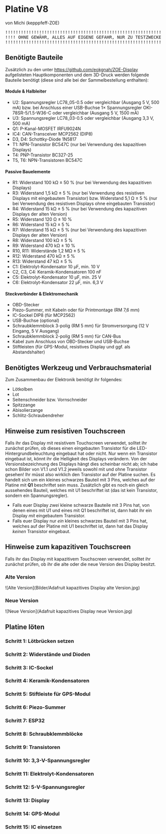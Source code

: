# Platine V8

von Michi (kepppfeff-ZOE)

<pre>
!!!!!!!!!!!!!!!!!!!!!!!!!!!!!!!!!!!!!!!!!!!!!!!!!!!!!!!!!!!!!!!!!!
!!!! OHNE GEWÄHR, ALLES AUF EIGENE GEFAHR, NUR ZU TESTZWECKEN !!!!
!!!!!!!!!!!!!!!!!!!!!!!!!!!!!!!!!!!!!!!!!!!!!!!!!!!!!!!!!!!!!!!!!!
</pre>

## Benötigte Bauteile

Zusätzlich zu den unter https://github.com/eokgnah/ZOE-Display aufgelisteten Hauptkomponenten und dem 3D-Druck werden folgende Bauteile benötigt (diese sind alle bei der Sammelbestellung enthalten):

#### Module & Halbleiter
- U2: Spannungsregler LC78_05-0.5 oder vergleichbar (Ausgang 5 V, 500 mA) bzw. bei Anschluss einer USB-Buchse 1× Spannungsregler OKI-78SR-5/1.5-W36-C oder vergleichbar (Ausgang 5 V, 1500 mA)
- U3: Spannungsregler LC78_03-0.5 oder vergleichbar (Ausgang 3,3 V, 500 mA)
- Q1: P-Kanal-MOSFET IRFU9024N
- IC4: CAN-Transceiver MCP2562 (DIP8)
- D3, D4: Schottky-Diode 1N5817
- T1: NPN-Transistor BC547C (nur bei Verwendung des kapazitiven Displays)
- T4: PNP-Transistor BC327-25
- T5, T6: NPN-Transistoren BC547C

#### Passive Bauelemente
- R1: Widerstand 100 kΩ ± 50 % (nur bei Verwendung des kapazitiven Displays)
- R3: Widerstand 1,5 kΩ ± 5 % (nur bei Verwendung des resistiven Displays mit eingebautem Transistor) bzw. Widerstand 5,1 Ω ± 5 % (nur bei Verwendung des resistiven Displays ohne eingebauten Transistor)
- R4: Widerstand 15 kΩ ± 5 % (nur bei Verwendung des kapazitiven Displays der alten Version)
- R5: Widerstand 120 Ω ± 10 %
- R6: Widerstand 15 kΩ ± 5 %
- R7: Widerstand 15 kΩ ± 5 % (nur bei Verwendung des kapazitiven Displays der alten Version)
- R8: Widerstand 100 kΩ ± 5 %
- R9: Widerstand 470 kΩ ± 10 %
- R10, R11: Widerstände 1,2 MΩ ± 5 %
- R12: Widerstand 470 kΩ ± 5 %
- R13: Widerstand 47 kΩ ± 5 %
- C1: Elektrolyt-Kondensator 10 μF, min. 10 V
- C2, C3, C4: Keramik-Kondensatoren 100 nF
- C5: Elektrolyt-Kondensator 10 μF, min. 25 V
- C6: Elektrolyt-Kondensator 22 μF, min. 6,3 V

#### Steckverbinder & Elektromechanik
- OBD-Stecker
- Piezo-Summer, mit Kabeln oder für Printmontage (RM 7,6 mm)
- IC-Sockel DIP8 (für MCP2562)
- USB-Buchse (optional)
- Schraubklemmblock 3-polig (RM 5 mm) für Stromversorgung (12 V Eingang, 5 V Ausgang)
- Schraubklemmblock 2-polig (RM 5 mm) für CAN-Bus
- Kabel zum Anschluss von OBD-Stecker und USB-Buchse
- Stiftleisten (für GPS-Modul, resistives Display und ggf. als Abstandshalter)

## Benötigtes Werkzeug und Verbrauchsmaterial
Zum Zusammenbau der Elektronik benötigt ihr folgendes:
- Lötkolben
- Lot
- Seitenschneider bzw. Vornschneider
- Spitzzange
- Abisolierzange
- Schlitz-Schraubendreher

## Hinweise zum resistiven Touchscreen

Falls ihr das Display mit resistivem Touchscreen verwendet, solltet ihr zunächst prüfen, ob dieses einen eingebauten Transistor für die LED-Hintergrundbeleuchtung eingebaut hat oder nicht. Nur wenn ein Transistor eingebaut ist, könnt ihr die Helligkeit des Displays verändern.
Von der Versionsbezeichnung des Displays hängt dies scheinbar nicht ab; ich habe schon Bilder von V1.1 und V1.2 jeweils sowohl mit und ohne Transistor gesehen! Ihr müsst also wirklich den Transistor auf der Platine suchen. Es handelt sich um ein kleines schwarzes Bauteil mit 3 Pins, welches auf der Platine mit **Q1** beschriftet sein muss. Zusätzlich gibt es noch ein gleich aussehendes Bauteil, welches mit U1 beschriftet ist (das ist kein Transistor, sondern ein Spannungsregler). 
- Falls euer Display *zwei* kleine schwarze Bauteile mit 3 Pins hat, von denen eines mit U1 und eines mit Q1 beschriftet ist, dann habt ihr ein Display *mit* eingebautem Transistor.
- Falls euer Display nur *ein* kleines schwarzes Bauteil mit 3 Pins hat, welches auf der Platine mit U1 beschriftet ist, dann hat das Display *keinen* Transistor eingebaut. 

## Hinweise zum kapazitiven Touchscreen

Falls ihr das Display mit kapazitivem Touchscreen verwendet, solltet ihr zunächst prüfen, ob ihr die alte oder die neue Version des Display besitzt.
### Alte Version
![Alte Version](Bilder/Adafruit kapazitives Display alte Version.jpg)

### Neue Version
![Neue Version](Adafruit kapazitives Display neue Version.jpg)

## Platine löten
### Schritt 1: Lötbrücken setzen

### Schritt 2: Widerstände und Dioden

### Schritt 3: IC-Sockel

### Schritt 4: Keramik-Kondensatoren

### Schritt 5: Stiftleiste für GPS-Modul

### Schritt 6: Piezo-Summer

### Schritt 7: ESP32

### Schritt 8: Schraubklemmblöcke

### Schritt 9: Transistoren

### Schritt 10: 3,3-V-Spannungsregler

### Schritt 11: Elektrolyt-Kondensatoren

### Schritt 12: 5-V-Spannungsregler

### Schritt 13: Display

### Schritt 14: GPS-Modul

### Schritt 15: IC einsetzen

